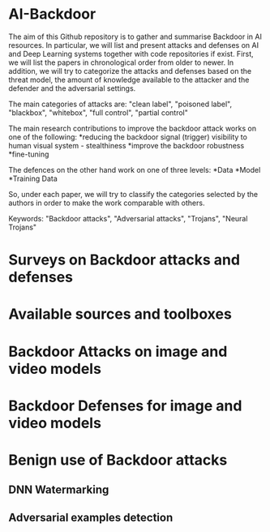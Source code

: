 # AI-Backdoor
The aim of this Github repository is to gather and summarise Backdoor in AI resources. In particular, we will list and present attacks and defenses on AI and Deep Learning systems together with code repositories if exist.
First, we will list the papers in chronological order from older to newer.
In addition, we will try to categorize the attacks and defenses based on the threat model, the amount of knowledge available to the attacker and the defender and the adversarial settings.

The main categories of attacks are: "clean label", "poisoned label", "blackbox", "whitebox", "full control", "partial control"

The main research contributions to improve the backdoor attack works on one of the following:
*reducing the backdoor signal (trigger) visibility to human visual system - stealthiness
*improve the backdoor robustness
*fine-tuning

The defences on the other hand work on one of three levels:
*Data
*Model
*Training Data


So, under each paper, we will try to classify the categories selected by the authors in order to make the work comparable with others.

Keywords: "Backdoor attacks", "Adversarial attacks", "Trojans", "Neural Trojans"

# Surveys on Backdoor attacks and defenses

# Available sources and toolboxes

# Backdoor Attacks on image and video models

# Backdoor Defenses for image and video models

# Benign use of Backdoor attacks
## DNN Watermarking

## Adversarial examples detection
